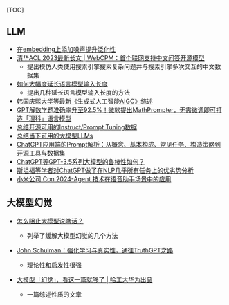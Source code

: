 [TOC]



## LLM


- [在embedding上添加噪声提升泛化性](https://zhuanlan.zhihu.com/p/661962656)
- [清华ACL 2023最新长文 | WebCPM：首个联网支持中文问答开源模型](https://mp.weixin.qq.com/s/WSzJpQBxQQKdMRRrDObICQ)
  - 提出模仿人类使用搜索引擎搜索复杂问题并与搜索引擎多次交互的中文数据集
- [如何大幅度延长语言模型输入长度](https://mp.weixin.qq.com/s/Jymq2ho3VQx7-o6y-JHxeg)
  - 提出几种延长语言模型输入长度的方法
- [韩国庆熙大学等最新《生成式人工智能AIGC》综述](https://mp.weixin.qq.com/s/w185vd78lIKgpbXzNXiLOg)
- [GPT解数学题准确率升至92.5%！微软提出MathPrompter，无需微调即可打造「理科」语言模型](https://mp.weixin.qq.com/s/BR7XDIjb0s07w9OInHrJLg)
- [总结开源可用的Instruct/Prompt Tuning数据](https://zhuanlan.zhihu.com/p/615277009)
- [总结当下可用的大模型LLMs](https://zhuanlan.zhihu.com/p/611403556)
- [ChatGPT应用端的Prompt解析：从概念、基本构成、常见任务、构造策略到开源工具与数据集](https://mp.weixin.qq.com/s/QJhqN6tn1FffDKdzWHuCAw)
- [ChatGPT等GPT-3.5系列大模型的鲁棒性如何？](https://mp.weixin.qq.com/s/LGf3Y_k8IokG1rqiX_4YpQ)
- [斯坦福等学者对ChatGPT做了在NLP几乎所有任务上的优劣势分析](https://mp.weixin.qq.com/s/xH89ENEMW6fWRoApLvgRZg)
- [小米公司 Con 2024-Agent 技术在语音助手场景中的应用](https://mp.weixin.qq.com/s/HDWd-VpbC9jdiNYCvMLTPA)


## 大模型幻觉

- [怎么阻止大模型说瞎话？](https://zhuanlan.zhihu.com/p/676530275)
  - 列举了缓解大模型幻觉的几个方法

- [John Schulman：强化学习与真实性，通往TruthGPT之路](https://juejin.cn/post/7229891752647950394)
  - 理论性和启发性很强

- [大模型「幻觉」，看这一篇就够了 | 哈工大华为出品](https://zhuanlan.zhihu.com/p/667478955)
  - 一篇综述性质的文章

